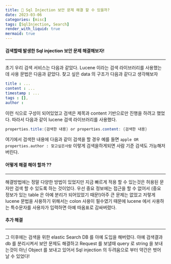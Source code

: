 ```yaml
---
title: 🔐 Sql Injection 보안 문제 해결 할 수 있을까?
date: 2023-03-06
categories: [misc]
tags: [SqlInjection, Search]
render_with_liquid: true
mermaid: true
---
```

#### 검색할때 발생한 Sql injection 보안 문제 해결해보자!
---
초기 우리 검색 서비스는 다음과 같았다. Lucene 이라는 검색 라이브러리를 사용했는데 사용 문법은 다음과 같았다. 찾고 싶은 data 의 구조가 다음과 같다고 생각해보자
```yaml
title : ...
content : ...
timestamp : ...
tags : [],
author :
```
이런 식으로 구성이 되어있었고 검색은 제목과 content 기반으로만 진행을 하려고 했었다. 따라서 다음과 같이 lucene 검색 라이브러리를 사용했다.

```java
properties.title:{검색한 내용} or properties.content: {검색한 내용}
```

여기에서 검색한 내용에 다음과 같이 검색을 할 경우 
예를 들면 `apple OR properties.author : 찾고싶은사람` 이렇게 검색을하게되면 사람 기준 검색도 가능해저 버린다.

#### 어떻게 해결 해야 할까 ??
---
해결방법에는 정말 다양한 방법이 있었지만 지금 빠르게 적용 할 수 있는것은 허용된 문자만 검색 할 수 있도록 하는 것이었다. 우선 중요 정보에는 접근을 할 수 없어서 (중요 정보가 있는 table 은 아예 분리가 되어있었기 때문!)아주 큰 문제는 없었고 저렇게 lucene 문법을 사용하기 위해서는 colon 사용이 필수였기 때문에 lucene 에서 사용하는 특수문자를 사용자가 입력하면 아예 따옴표로 감싸버렸다.

#### 추가 해결
---
그 이후에는 검색을 위한 elastic Search DB 를 아예 도입을 해버렸다. 아예 검색결과 db 를 분리시켜서 보안 문제도 해결하고 Request 를 보낼때 query 로 string 을 보내는것이 아닌 Object 를 보내고 있어서 Sql injection 의 두려움으로 부터 약간은 벗어 날 수 있었다!